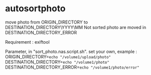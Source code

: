 # autosortphoto

move photo from ORIGIN_DIRECTORY to DESTINATION_DIRECTORY\YYYY\MM
Not sorted photo are moved in DESTINATION_DIRECTORY_ERROR

Requirement : exiftool

Parameter, in "sort_photo.nas.script.sh". set your own, example :
ORIGIN_DIRECTORY=`echo "/volume1/upload/photo"`
DESTINATION_DIRECTORY=`echo "/volume1/photo"`
DESTINATION_DIRECTORY_ERROR=`echo "/volume1/photo/error"`
